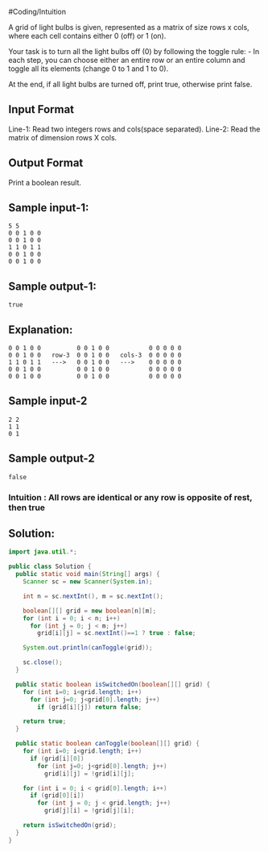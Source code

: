 #Coding/Intuition

A grid of light bulbs is given, represented as a matrix of size rows x cols, 
where each cell contains either 0 (off) or 1 (on).

Your task is to turn all the light bulbs off (0) by following the toggle rule:
    - In each step, you can choose either an entire row or an entire column and toggle all its elements (change 0 to 1 and 1 to 0).
    
At the end, if all light bulbs are turned off, print true, otherwise print false.

Input Format
-------------
Line-1: Read two integers rows and cols(space separated).
Line-2: Read the matrix of dimension rows X cols.

Output Format
--------------
Print a boolean result.


Sample input-1:
---------------
```
5 5
0 0 1 0 0
0 0 1 0 0
1 1 0 1 1
0 0 1 0 0
0 0 1 0 0
```

Sample output-1:
----------------
```
true
```

Explanation:
------------
```
0 0 1 0 0          0 0 1 0 0           0 0 0 0 0
0 0 1 0 0   row-3  0 0 1 0 0   cols-3  0 0 0 0 0
1 1 0 1 1   --->   0 0 1 0 0   --->    0 0 0 0 0
0 0 1 0 0          0 0 1 0 0           0 0 0 0 0
0 0 1 0 0          0 0 1 0 0           0 0 0 0 0 
```


Sample input-2
--------------
```
2 2
1 1
0 1
```

Sample output-2
---------------
```
false
```


### Intuition : All rows are identical or any row is opposite of rest, then true

## Solution:

```java
import java.util.*;

public class Solution {
  public static void main(String[] args) {
    Scanner sc = new Scanner(System.in);

    int n = sc.nextInt(), m = sc.nextInt();

    boolean[][] grid = new boolean[n][m];
    for (int i = 0; i < n; i++)
      for (int j = 0; j < m; j++)
        grid[i][j] = sc.nextInt()==1 ? true : false;

    System.out.println(canToggle(grid));

    sc.close();
  }

  public static boolean isSwitchedOn(boolean[][] grid) {
    for (int i=0; i<grid.length; i++)
      for (int j=0; j<grid[0].length; j++)
        if (grid[i][j]) return false;

    return true;
  }

  public static boolean canToggle(boolean[][] grid) {
    for (int i=0; i<grid.length; i++)
      if (grid[i][0])
        for (int j=0; j<grid[0].length; j++)
          grid[i][j] = !grid[i][j];

    for (int i = 0; i < grid[0].length; i++)
      if (grid[0][i])
        for (int j = 0; j < grid.length; j++)
          grid[j][i] = !grid[j][i];

    return isSwitchedOn(grid);
  }
}
```